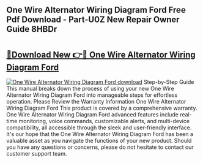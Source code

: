 ## One Wire Alternator Wiring Diagram Ford Free Pdf Download - Part-U0Z New Repair Owner Guide 8HBDr

# <h2><a href="http://dfl1xj.blite.top/?on=One+Wire+Alternator+Wiring+Diagram+Ford">🔗Download New 👉🔴 One Wire Alternator Wiring Diagram Ford</a></h2>

[![One Wire Alternator Wiring Diagram Ford download](https://i.imgur.com/lujVjoI.png)](http://dfl1xj.blite.top/?on=One+Wire+Alternator+Wiring+Diagram+Ford)
Step-by-Step Guide This manual breaks down the process of using your new One Wire Alternator Wiring Diagram Ford into manageable steps for effortless operation. Please Review the Warranty Information One Wire Alternator Wiring Diagram Ford This product is covered by a comprehensive warranty. One Wire Alternator Wiring Diagram Ford advanced features include real-time monitoring, voice commands, customizable alerts, and multi-device compatibility, all accessible through the sleek and user-friendly interface. It's our hope that the One Wire Alternator Wiring Diagram Ford has been a valuable asset as you navigate the functions of your new product. Should you have any questions or concerns, please do not hesitate to contact our customer support team.
